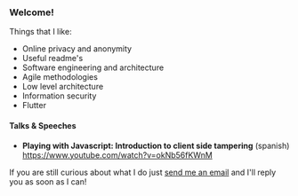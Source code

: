 ### Welcome!
Things that I like:
 - Online privacy and anonymity
 - Useful readme's
 - Software engineering and architecture
 - Agile methodologies
 - Low level architecture
 - Information security
 - Flutter

#### Talks & Speeches
 - **Playing with Javascript: Introduction to client side tampering** (spanish) https://www.youtube.com/watch?v=okNb56fKWnM

If you are still curious about what I do just [send me an email](mailto:ramonvilafer@pm.me) and I'll reply you as soon as I can!

